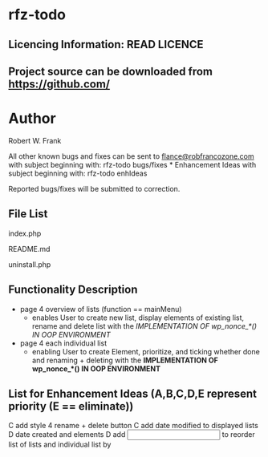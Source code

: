 rfz-todo
==========

Licencing Information: READ LICENCE
----
Project source can be downloaded from https://github.com/
----

Author
==========
Robert W. Frank

All other known bugs and fixes can be sent to flance@robfrancozone.com with subject beginning with: rfz-todo bugs/fixes
	* Enhancement Ideas with subject beginning with: rfz-todo enhIdeas

Reported bugs/fixes will be submitted to correction.

File List
---------

index.php

README.md

uninstall.php


Functionality Description
----------
* page 4 overview of lists (function == mainMenu)
	* enables User to create new list, display elements of existing list, rename and delete list with the <em>IMPLEMENTATION OF wp_nonce_*()
	IN OOP ENVIRONMENT</em>
* page 4 each individual list
	* enabling User to create Element, prioritize, and ticking whether done and renaming + deleting with the **IMPLEMENTATION OF wp_nonce_*()
	IN OOP ENVIRONMENT**

	
List for Enhancement Ideas    (A,B,C,D,E represent priority (E == eliminate))
---------
C add style 4 rename + delete button
C add date modified to displayed lists 		D date created and elements
D add <input > to reorder list of lists and individual list by 
